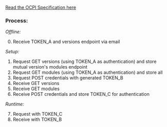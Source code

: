 [Read the OCPI Specification here](https://github.com/ocpi/ocpi)

### Process:

*Offline:*

0. Receive TOKEN_A and versions endpoint via email

*Setup:*

1. Request GET versions (using TOKEN_A as authentication) and store mutual version's modules endpoint
2. Request GET modules (using TOKEN_A as authentication) and store all 
3. Request POST credentials with generated TOKEN_B
4. Receive GET versions
5. Receive GET modules
6. Receive POST credentials and store TOKEN_C for authentication

*Runtime:*

7. Request with TOKEN_C
8. Receive with TOKEN_B